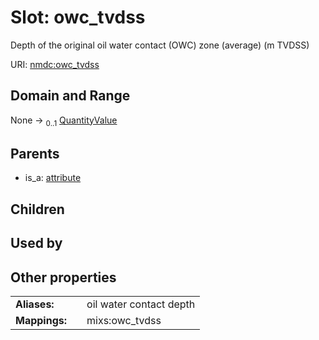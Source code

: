 
# Slot: owc_tvdss


Depth of the original oil water contact (OWC) zone (average) (m TVDSS)

URI: [nmdc:owc_tvdss](https://microbiomedata/meta/owc_tvdss)


## Domain and Range

None &#8594;  <sub>0..1</sub> [QuantityValue](QuantityValue.md)

## Parents

 *  is_a: [attribute](attribute.md)

## Children


## Used by


## Other properties

|  |  |  |
| --- | --- | --- |
| **Aliases:** | | oil water contact depth |
| **Mappings:** | | mixs:owc_tvdss |

